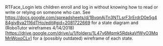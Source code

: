 RTFace_Login lets children enroll and log in without knowing how to read or write or relying on someone who can.
See https://docs.google.com/spreadsheets/d/1BvqnAjTn3NTLsrF3rErdrD0e5g484giv8va2116dTHo/edit#gid=2081722669 for a state diagram and
(RoboTutor wireframes 4/14/2018)[https://drive.google.com/drive/u/1/folders/1L47v6Mqmk5RdskaVfWyO3MqMnWoxoCLv] for a (possibly outdated) wireframe of each state.
